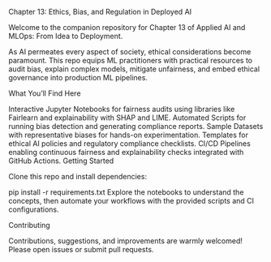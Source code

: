 Chapter 13: Ethics, Bias, and Regulation in Deployed AI

Welcome to the companion repository for Chapter 13 of Applied AI and MLOps: From Idea to Deployment.

As AI permeates every aspect of society, ethical considerations become paramount. This repo equips ML practitioners with practical resources to audit bias, explain complex models, mitigate unfairness, and embed ethical governance into production ML pipelines.

What You’ll Find Here

Interactive Jupyter Notebooks for fairness audits using libraries like Fairlearn and explainability with SHAP and LIME.
Automated Scripts for running bias detection and generating compliance reports.
Sample Datasets with representative biases for hands-on experimentation.
Templates for ethical AI policies and regulatory compliance checklists.
CI/CD Pipelines enabling continuous fairness and explainability checks integrated with GitHub Actions.
Getting Started

Clone this repo and install dependencies:

pip install -r requirements.txt
Explore the notebooks to understand the concepts, then automate your workflows with the provided scripts and CI configurations.

Contributing

Contributions, suggestions, and improvements are warmly welcomed! Please open issues or submit pull requests.
